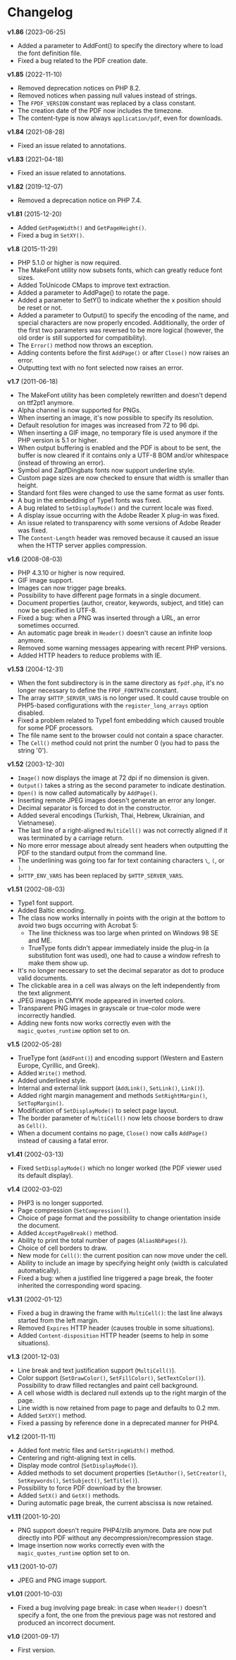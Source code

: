 # Changelog

**v1.86** (2023-06-25)
- Added a parameter to AddFont() to specify the directory where to load the font definition file.
- Fixed a bug related to the PDF creation date.

**v1.85** (2022-11-10)
- Removed deprecation notices on PHP 8.2.
- Removed notices when passing null values instead of strings.
- The `FPDF_VERSION` constant was replaced by a class constant.
- The creation date of the PDF now includes the timezone.
- The content-type is now always `application/pdf`, even for downloads.

**v1.84** (2021-08-28)
- Fixed an issue related to annotations.

**v1.83** (2021-04-18)
- Fixed an issue related to annotations.

**v1.82** (2019-12-07)
- Removed a deprecation notice on PHP 7.4.

**v1.81** (2015-12-20)
- Added `GetPageWidth()` and `GetPageHeight()`.
- Fixed a bug in `SetXY()`.

**v1.8** (2015-11-29)
- PHP 5.1.0 or higher is now required.
- The MakeFont utility now subsets fonts, which can greatly reduce font sizes.
- Added ToUnicode CMaps to improve text extraction.
- Added a parameter to AddPage() to rotate the page.
- Added a parameter to SetY() to indicate whether the x position should be reset or not.
- Added a parameter to Output() to specify the encoding of the name, and special characters are now properly encoded. Additionally, the order of the first two parameters was reversed to be more logical (however, the old order is still supported for compatibility).
- The `Error()` method now throws an exception.
- Adding contents before the first `AddPage()` or after `Close()` now raises an error.
- Outputting text with no font selected now raises an error.

**v1.7** (2011-06-18)
- The MakeFont utility has been completely rewritten and doesn't depend on ttf2pt1 anymore.
- Alpha channel is now supported for PNGs.
- When inserting an image, it's now possible to specify its resolution.
- Default resolution for images was increased from 72 to 96 dpi.
- When inserting a GIF image, no temporary file is used anymore if the PHP version is 5.1 or higher.
- When output buffering is enabled and the PDF is about to be sent, the buffer is now cleared if it contains only a UTF-8 BOM and/or whitespace (instead of throwing an error).
- Symbol and ZapfDingbats fonts now support underline style.
- Custom page sizes are now checked to ensure that width is smaller than height.
- Standard font files were changed to use the same format as user fonts.
- A bug in the embedding of Type1 fonts was fixed.
- A bug related to `SetDisplayMode()` and the current locale was fixed.
- A display issue occurring with the Adobe Reader X plug-in was fixed.
- An issue related to transparency with some versions of Adobe Reader was fixed.
- The `Content-Length` header was removed because it caused an issue when the HTTP server applies compression.

**v1.6** (2008-08-03)
- PHP 4.3.10 or higher is now required.
- GIF image support.
- Images can now trigger page breaks.
- Possibility to have different page formats in a single document.
- Document properties (author, creator, keywords, subject, and title) can now be specified in UTF-8.
- Fixed a bug: when a PNG was inserted through a URL, an error sometimes occurred.
- An automatic page break in `Header()` doesn't cause an infinite loop anymore.
- Removed some warning messages appearing with recent PHP versions.
- Added HTTP headers to reduce problems with IE.

**v1.53** (2004-12-31)
- When the font subdirectory is in the same directory as `fpdf.php`, it's no longer necessary to define the `FPDF_FONTPATH` constant.
- The array `$HTTP_SERVER_VARS` is no longer used. It could cause trouble on PHP5-based configurations with the `register_long_arrays` option disabled.
- Fixed a problem related to Type1 font embedding which caused trouble for some PDF processors.
- The file name sent to the browser could not contain a space character.
- The `Cell()` method could not print the number 0 (you had to pass the string '0').

**v1.52** (2003-12-30)
- `Image()` now displays the image at 72 dpi if no dimension is given.
- `Output()` takes a string as the second parameter to indicate destination.
- `Open()` is now called automatically by `AddPage()`.
- Inserting remote JPEG images doesn't generate an error any longer.
- Decimal separator is forced to dot in the constructor.
- Added several encodings (Turkish, Thai, Hebrew, Ukrainian, and Vietnamese).
- The last line of a right-aligned `MultiCell()` was not correctly aligned if it was terminated by a carriage return.
- No more error message about already sent headers when outputting the PDF to the standard output from the command line.
- The underlining was going too far for text containing characters `\`, `(`, or `)`.
- `$HTTP_ENV_VARS` has been replaced by `$HTTP_SERVER_VARS`.

**v1.51** (2002-08-03)
- Type1 font support.
- Added Baltic encoding.
- The class now works internally in points with the origin at the bottom to avoid two bugs occurring with Acrobat 5:
  * The line thickness was too large when printed on Windows 98 SE and ME.
  * TrueType fonts didn't appear immediately inside the plug-in (a substitution font was used), one had to cause a window refresh to make them show up.
- It's no longer necessary to set the decimal separator as dot to produce valid documents.
- The clickable area in a cell was always on the left independently from the text alignment.
- JPEG images in CMYK mode appeared in inverted colors.
- Transparent PNG images in grayscale or true-color mode were incorrectly handled.
- Adding new fonts now works correctly even with the `magic_quotes_runtime` option set to on.

**v1.5** (2002-05-28)
- TrueType font (`AddFont()`) and encoding support (Western and Eastern Europe, Cyrillic, and Greek).
- Added `Write()` method.
- Added underlined style.
- Internal and external link support (`AddLink()`, `SetLink()`, `Link()`).
- Added right margin management and methods `SetRightMargin()`, `SetTopMargin()`.
- Modification of `SetDisplayMode()` to select page layout.
- The border parameter of `MultiCell()` now lets choose borders to draw as `Cell()`.
- When a document contains no page, `Close()` now calls `AddPage()` instead of causing a fatal error.

**v1.41** (2002-03-13)
- Fixed `SetDisplayMode()` which no longer worked (the PDF viewer used its default display).

**v1.4** (2002-03-02)
- PHP3 is no longer supported.
- Page compression (`SetCompression()`).
- Choice of page format and the possibility to change orientation inside the document.
- Added `AcceptPageBreak()` method.
- Ability to print the total number of pages (`AliasNbPages()`).
- Choice of cell borders to draw.
- New mode for `Cell()`: the current position can now move under the cell.
- Ability to include an image by specifying height only (width is calculated automatically).
- Fixed a bug: when a justified line triggered a page break, the footer inherited the corresponding word spacing.

**v1.31** (2002-01-12)
- Fixed a bug in drawing the frame with `MultiCell()`: the last line always started from the left margin.
- Removed `Expires` HTTP header (causes trouble in some situations).
- Added `Content-disposition` HTTP header (seems to help in some situations).

**v1.3** (2001-12-03)
- Line break and text justification support (`MultiCell()`).
- Color support (`SetDrawColor()`, `SetFillColor()`, `SetTextColor()`). Possibility to draw filled rectangles and paint cell background.
- A cell whose width is declared null extends up to the right margin of the page.
- Line width is now retained from page to page and defaults to 0.2 mm.
- Added `SetXY()` method.
- Fixed a passing by reference done in a deprecated manner for PHP4.

**v1.2** (2001-11-11)
- Added font metric files and `GetStringWidth()` method.
- Centering and right-aligning text in cells.
- Display mode control (`SetDisplayMode()`).
- Added methods to set document properties (`SetAuthor()`, `SetCreator()`, `SetKeywords()`, `SetSubject()`, `SetTitle()`).
- Possibility to force PDF download by the browser.
- Added `SetX()` and `GetX()` methods.
- During automatic page break, the current abscissa is now retained.

**v1.11** (2001-10-20)
- PNG support doesn't require PHP4/zlib anymore. Data are now put directly into PDF without any decompression/recompression stage.
- Image insertion now works correctly even with the `magic_quotes_runtime` option set to on.

**v1.1** (2001-10-07)
- JPEG and PNG image support.

**v1.01** (2001-10-03)
- Fixed a bug involving page break: in case when `Header()` doesn't specify a font, the one from the previous page was not restored and produced an incorrect document.

**v1.0** (2001-09-17)
- First version.
